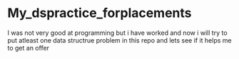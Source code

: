 # My_dspractice_forplacements
I was not very good at programming but i have worked  and now i will try to put atleast one data structrue problem in this repo and lets see if it helps me to get an offer
